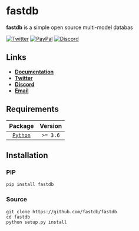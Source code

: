 # fastdb
**fastdb** is a simple open source multi-model databas

[![Twitter](https://img.shields.io/badge/Twitter-1DA1F2?style=for-the-badge&logo=twitter&logoColor=white)]()
[![PayPal](https://img.shields.io/badge/PayPal-00457C?style=for-the-badge&logo=paypal&logoColor=white)](https://paypal.me/NawafHAlqari)
[![Discord](https://img.shields.io/badge/Discord-5865F2?style=for-the-badge&logo=discord&logoColor=white)](https://discord.gg/Az8McWNAcg)

## Links
- [**Documentation**]()
- [**Twitter**]()
- [**Discord**](https://discord.gg/Az8McWNAcg)
- [**Email**]()

## Requirements
| Package    | Version  |
|:----------:|:--------:|
| [`Python`](https://www.python.org/downloads/)   | `>= 3.6` |


## Installation
### PIP
```
pip install fastdb
```
### Source
```
git clone https://github.com/fastdb/fastdb
cd fastdb
python setup.py install
```